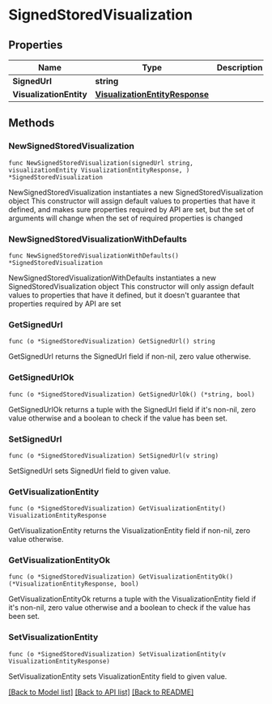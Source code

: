 # SignedStoredVisualization

## Properties

Name | Type | Description | Notes
------------ | ------------- | ------------- | -------------
**SignedUrl** | **string** |  | 
**VisualizationEntity** | [**VisualizationEntityResponse**](VisualizationEntityResponse.md) |  | 

## Methods

### NewSignedStoredVisualization

`func NewSignedStoredVisualization(signedUrl string, visualizationEntity VisualizationEntityResponse, ) *SignedStoredVisualization`

NewSignedStoredVisualization instantiates a new SignedStoredVisualization object
This constructor will assign default values to properties that have it defined,
and makes sure properties required by API are set, but the set of arguments
will change when the set of required properties is changed

### NewSignedStoredVisualizationWithDefaults

`func NewSignedStoredVisualizationWithDefaults() *SignedStoredVisualization`

NewSignedStoredVisualizationWithDefaults instantiates a new SignedStoredVisualization object
This constructor will only assign default values to properties that have it defined,
but it doesn't guarantee that properties required by API are set

### GetSignedUrl

`func (o *SignedStoredVisualization) GetSignedUrl() string`

GetSignedUrl returns the SignedUrl field if non-nil, zero value otherwise.

### GetSignedUrlOk

`func (o *SignedStoredVisualization) GetSignedUrlOk() (*string, bool)`

GetSignedUrlOk returns a tuple with the SignedUrl field if it's non-nil, zero value otherwise
and a boolean to check if the value has been set.

### SetSignedUrl

`func (o *SignedStoredVisualization) SetSignedUrl(v string)`

SetSignedUrl sets SignedUrl field to given value.


### GetVisualizationEntity

`func (o *SignedStoredVisualization) GetVisualizationEntity() VisualizationEntityResponse`

GetVisualizationEntity returns the VisualizationEntity field if non-nil, zero value otherwise.

### GetVisualizationEntityOk

`func (o *SignedStoredVisualization) GetVisualizationEntityOk() (*VisualizationEntityResponse, bool)`

GetVisualizationEntityOk returns a tuple with the VisualizationEntity field if it's non-nil, zero value otherwise
and a boolean to check if the value has been set.

### SetVisualizationEntity

`func (o *SignedStoredVisualization) SetVisualizationEntity(v VisualizationEntityResponse)`

SetVisualizationEntity sets VisualizationEntity field to given value.



[[Back to Model list]](../README.md#documentation-for-models) [[Back to API list]](../README.md#documentation-for-api-endpoints) [[Back to README]](../README.md)


